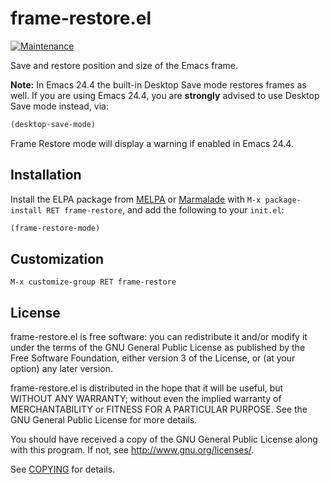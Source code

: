 frame-restore.el
================

[![Maintenance](https://img.shields.io/maintenance/yes/2014.svg)]()

Save and restore position and size of the Emacs frame.

**Note:** In Emacs 24.4 the built-in Desktop Save mode restores frames as well.
If you are using Emacs 24.4, you are **strongly** advised to use Desktop Save
mode instead, via:

```scheme
(desktop-save-mode)
```

Frame Restore mode will display a warning if enabled in Emacs 24.4.

Installation
------------

Install the ELPA package from [MELPA][] or [Marmalade][] with `M-x
package-install RET frame-restore`, and add the following to your `init.el`:

```scheme
(frame-restore-mode)
```

Customization
-------------

`M-x customize-group RET frame-restore`

License
-------

frame-restore.el is free software: you can redistribute it and/or modify it
under the terms of the GNU General Public License as published by the Free
Software Foundation, either version 3 of the License, or (at your option) any
later version.

frame-restore.el is distributed in the hope that it will be useful, but WITHOUT
ANY WARRANTY; without even the implied warranty of MERCHANTABILITY or FITNESS
FOR A PARTICULAR PURPOSE.  See the GNU General Public License for more details.

You should have received a copy of the GNU General Public License along with
this program.  If not, see http://www.gnu.org/licenses/.

See [COPYING][] for details.

[melpa]: http://melpa.milkbox.net
[marmalade]: http://marmalade-repo.org/
[copying]: https://github.com/lunaryorn/frame-restore.el/blob/master/COPYING
